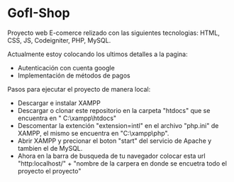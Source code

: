 # GofI-Shop

Proyecto web E-comerce relizado con las siguientes tecnologias: HTML, CSS, JS, Codeigniter, PHP, MySQL.

Actualmente estoy colocando los ultimos detalles a la pagina:
  * Autenticación con cuenta google
  * Implementación de métodos de pagos


Pasos para ejecutar el proyecto de manera local:

* Descargar e instalar XAMPP 
* Descargar o clonar este repositorio en la carpeta "htdocs" que se encuentra en " C:\xampp\htdocs"
* Descomentar la extención "extension=intl" en el archivo "php.ini" de XAMPP, el mismo se encuentra en "C:\xampp\php".
* Abrir XAMPP y precionar el boton "start" del servicio de Apache y tambien el de MySQL.
* Ahora en la barra de busqueda de tu navegador colocar esta url "http:localhost/" + "nombre de la carpera en donde se encuetra todo el proyecto el proyecto"
